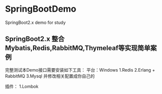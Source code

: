 # SpringBootDemo
SpringBoot2.x demo for study

## SpringBoot2.x 整合Mybatis,Redis,RabbitMQ,Thymeleaf等实现简单案例


完整测试本Demo接口需要安装如下工具：
平台：Windows
1.Redis
2.Erlang + RabbitMQ
3.Mysql
并修改相关配置成你自己的

插件：
1.Lombok
